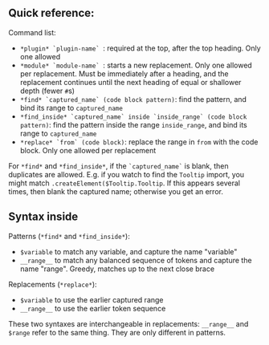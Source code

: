 ## Quick reference:

Command list:

- `` *plugin* `plugin-name`  ``: required at the top, after the top heading. Only one allowed
- `` *module* `module-name`  ``: starts a new replacement. Only one allowed per replacement. Must be immediately after a heading, and the replacement continues until the next heading of equal or shallower depth (fewer `#`s)
- `` *find* `captured_name` (code block pattern) ``: find the pattern, and bind its range to `captured_name`
- `` *find_inside* `captured_name` inside `inside_range` (code block pattern) ``: find the pattern inside the range `inside_range`, and bind its range to `captured_name`
- `` *replace* `from` (code block) ``: replace the range in `from` with the code block. Only one allowed per replacement

For `*find*` and `*find_inside*`, if the `` `captured_name` `` is blank, then duplicates are allowed. E.g. if you watch to find the `Tooltip` import, you might match `.createElement($Tooltip.Tooltip`. If this appears several times, then blank the captured name; otherwise you get an error.

## Syntax inside

Patterns (`*find*` and `*find_inside*`):

- `$variable` to match any variable, and capture the name "variable"
- `__range__` to match any balanced sequence of tokens and capture the name "range". Greedy, matches up to the next close brace

Replacements (`*replace*`):

- `$variable` to use the earlier captured range
- `__range__` to use the earlier token sequence

These two syntaxes are interchangeable in replacements: `__range__` and `$range` refer to the same thing. They are only different in patterns.
